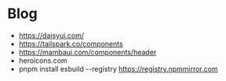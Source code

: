 # Blog

- https://daisyui.com/
- https://tailspark.co/components
- https://mambaui.com/components/header
- heroicons.com
- pnpm install esbuild --registry https://registry.npmmirror.com